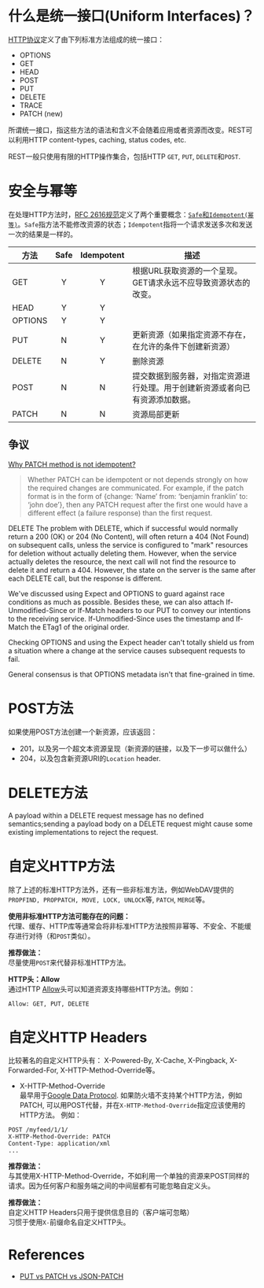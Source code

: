 # 什么是统一接口(Uniform Interfaces)？
[HTTP协议](https://tools.ietf.org/html/rfc2616)定义了由下列标准方法组成的统一接口：
  - OPTIONS
  - GET
  - HEAD
  - POST
  - PUT
  - DELETE
  - TRACE
  - PATCH (new)

所谓统一接口，指这些方法的语法和含义不会随着应用或者资源而改变。REST可以利用HTTP content-types, caching, status codes, etc.

REST一般只使用有限的HTTP操作集合，包括HTTP `GET`, `PUT`, `DELETE`和`POST`.



# 安全与幂等
在处理HTTP方法时，[RFC 2616规范](https://www.ietf.org/rfc/rfc2616.txt)定义了两个重要概念：[`Safe`和`Idempotent(幂等)`](https://tools.ietf.org/html/rfc7231#section-4.2)。`Safe`指方法不能修改资源的状态；`Idempotent`指将一个请求发送多次和发送一次的结果是一样的。

|方法   |Safe     |Idempotent |描述|
|------ |:------: |:------:   |------|
|GET    |Y        |Y          |根据URL获取资源的一个呈现。<br>GET请求永远不应导致资源状态的改变。|
|HEAD   |Y        |Y           ||
|OPTIONS|Y        |Y           ||
|PUT    |N        |Y          |更新资源（如果指定资源不存在，在允许的条件下创建新资源）|
|DELETE |N        |Y          |删除资源|
|POST   |N        |N          |提交数据到服务器，对指定资源进行处理。用于创建新资源或者向已有资源添加数据。|
|PATCH  |N        |N          |资源局部更新|

## 争议
[Why PATCH method is not idempotent?](https://softwareengineering.stackexchange.com/questions/260818/why-patch-method-is-not-idempotent)  
> Whether PATCH can be idempotent or not depends strongly on how the required changes are communicated. For example, if the patch format is in the form of {change: ‘Name’ from: ‘benjamin franklin’ to: ‘john doe’}, then any PATCH request after the first one would have a different effect (a failure response) than the first request.  

DELETE
The problem with DELETE, which if successful would normally return a 200 (OK) or 204 (No Content), will often return a 404 (Not Found) on subsequent calls, unless the service is configured to "mark" resources for deletion without actually deleting them. However, when the service actually deletes the resource, the next call will not find the resource to delete it and return a 404. However, the state on the server is the same after each DELETE call, but the response is different.


We've discussed using Expect and OPTIONS to guard against race conditions as much as possible. Besides these, we can also attach If-Unmodified-Since or If-Match headers to our PUT to convey our intentions to the receiving service. If-Unmodified-Since uses the timestamp and If-Match the ETag1 of the original order.   

Checking OPTIONS and using the Expect header can't totally shield us from a situation where a change at the service causes subsequent requests to fail.

General consensus is that OPTIONS metadata isn't that fine-grained in time.


# POST方法
如果使用POST方法创建一个新资源，应该返回：
- 201，以及另一个超文本资源呈现（新资源的链接，以及下一步可以做什么）
- 204，以及包含新资源URI的`Location` header.



# DELETE方法
   A payload within a DELETE request message has no defined semantics;sending a payload body on a DELETE request might cause some existing implementations to reject the request.


# 自定义HTTP方法
除了上述的标准HTTP方法外，还有一些非标准方法，例如WebDAV提供的`PROPFIND, PROPPATCH, MOVE, LOCK, UNLOCK`等, `PATCH`, `MERGE`等。

**使用非标准HTTP方法可能存在的问题：**  
代理、缓存、HTTP库等通常会将非标准HTTP方法按照非幂等、不安全、不能缓存进行对待（和`POST`类似）。

**推荐做法：**   
尽量使用`POST`来代替非标准HTTP方法。

**HTTP头：Allow**  
通过HTTP [Allow](https://www.w3.org/Protocols/rfc2616/rfc2616-sec14.html#sec14.7)头可以知道资源支持哪些HTTP方法。例如：  
```
Allow: GET, PUT, DELETE
```

# 自定义HTTP Headers
比较著名的自定义HTTP头有： X-Powered-By, X-Cache, X-Pingback, X-Forwarded-For, X-HTTP-Method-Override等。
- X-HTTP-Method-Override  
最早用于[Google Data Protocol](https://developers.google.com/gdata/docs/2.0/basics). 如果防火墙不支持某个HTTP方法，例如PATCH, 可以用POST代替，并在`X-HTTP-Method-Override`指定应该使用的HTTP方法。 例如：
```
POST /myfeed/1/1/
X-HTTP-Method-Override: PATCH
Content-Type: application/xml
...
```

**推荐做法：**  
与其使用X-HTTP-Method-Override，不如利用一个单独的资源来POST同样的请求。因为任何客户和服务端之间的中间层都有可能忽略自定义头。


**推荐做法：**  
自定义HTTP Headers只用于提供信息目的（客户端可忽略）  
习惯于使用`X-`前缀命名自定义HTTP头。


# References
- [PUT vs PATCH vs JSON-PATCH](https://philsturgeon.uk/api/2016/05/03/put-vs-patch-vs-json-patch/)
